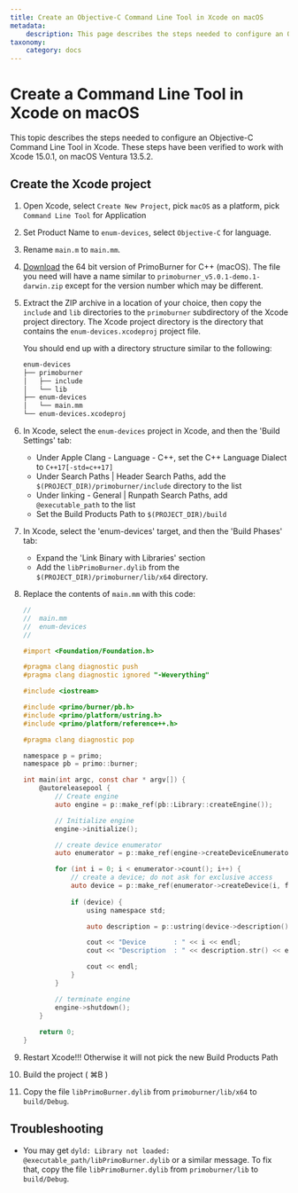 ```yaml
---
title: Create an Objective-C Command Line Tool in Xcode on macOS
metadata:
    description: This page describes the steps needed to configure an Objective-C Command Line Tool in Xcode.
taxonomy:
    category: docs
---
```


# Create a Command Line Tool in Xcode on macOS

This topic describes the steps needed to configure an Objective-C Command Line Tool in Xcode. These steps have been verified to work with Xcode 15.0.1, on macOS Ventura 13.5.2.

## Create the Xcode project 

1. Open Xcode, select `Create New Project`, pick `macOS` as a platform, pick `Command Line Tool` for Application 

2. Set Product Name to `enum-devices`, select `Objective-C` for language.

3. Rename `main.m` to `main.mm`. 

4. [Download](https://github.com/primoburner/primoburner-core/releases/) the 64 bit version of PrimoBurner for C++ (macOS). The file you need will have a name similar to `primoburner_v5.0.1-demo.1-darwin.zip` except for the version number which may be different. 

5. Extract the ZIP archive in a location of your choice, then copy the `include` and `lib` directories to the `primoburner` subdirectory of the Xcode project directory. The Xcode project directory is the directory that contains the `enum-devices.xcodeproj` project file.

    You should end up with a directory structure similar to the following:

    ```sh
    enum-devices
    ├── primoburner
    │   ├── include
    │   └── lib
    ├── enum-devices
    │   └── main.mm
    └── enum-devices.xcodeproj
    ```

6. In Xcode, select the `enum-devices` project in Xcode, and then the 'Build Settings' tab: 
    * Under Apple Clang - Language - C++, set the C++ Language Dialect to `C++17[-std=c++17]`
    * Under Search Paths | Header Search Paths, add the `$(PROJECT_DIR)/primoburner/include` directory to the list
    * Under linking - General | Runpath Search Paths, add `@executable_path` to the list 
    * Set the Build Products Path to `$(PROJECT_DIR)/build`

7. In Xcode, select the 'enum-devices' target, and then the 'Build Phases' tab:
	* Expand the 'Link Binary with Libraries' section 
	* Add the `libPrimoBurner.dylib` from the `$(PROJECT_DIR)/primoburner/lib/x64` directory.

8. Replace the contents of `main.mm` with this code:
		
    ```objectivec
    //
    //  main.mm
    //  enum-devices
    //
    
    #import <Foundation/Foundation.h>
    
    #pragma clang diagnostic push
    #pragma clang diagnostic ignored "-Weverything"
    
    #include <iostream>
    
    #include <primo/burner/pb.h>
    #include <primo/platform/ustring.h>
    #include <primo/platform/reference++.h>
    
    #pragma clang diagnostic pop
    
    namespace p = primo;
    namespace pb = primo::burner;
    
    int main(int argc, const char * argv[]) {
        @autoreleasepool {
            // Create engine
            auto engine = p::make_ref(pb::Library::createEngine());
    
            // Initialize engine
            engine->initialize();
    
            // create device enumerator
            auto enumerator = p::make_ref(engine->createDeviceEnumerator());
    
            for (int i = 0; i < enumerator->count(); i++) {
                // create a device; do not ask for exclusive access
                auto device = p::make_ref(enumerator->createDevice(i, false));
                
                if (device) {
                    using namespace std;
    
                    auto description = p::ustring(device->description());
    
                    cout << "Device       : " << i << endl;
                    cout << "Description  : " << description.str() << endl;
    
                    cout << endl;
                }
            }
    
            // terminate engine
            engine->shutdown();
        }
        
        return 0;
    }
    ```

9. Restart Xcode!!! Otherwise it will not pick the new Build Products Path 

10. Build the project ( ⌘B )  

11. Copy the file `libPrimoBurner.dylib` from `primoburner/lib/x64` to `build/Debug`. 

## Troubleshooting

* You may get `dyld: Library not loaded: @executable_path/libPrimoBurner.dylib` or a similar message. To fix that, copy the file `libPrimoBurner.dylib` from `primoburner/lib` to `build/Debug`.
